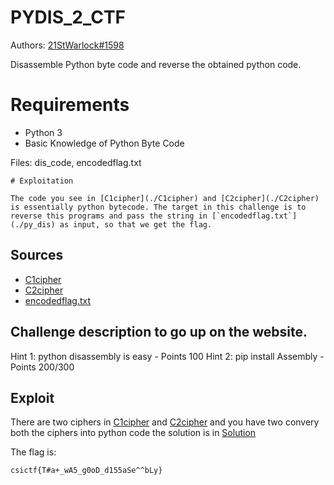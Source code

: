 # PYDIS_2_CTF

Authors: [21StWarlock#1598](21StWarlock#1598)

Disassemble Python byte code and reverse the obtained python code.

# Requirements

- Python 3
- Basic Knowledge of Python Byte Code

Files: dis_code, encodedflag.txt
```
# Exploitation

The code you see in [C1cipher](./C1cipher) and [C2cipher](./C2cipher) is essentially python bytecode. The target in this challenge is to reverse this programs and pass the string in [`encodedflag.txt`](./py_dis) as input, so that we get the flag.

```
## Sources

- [C1cipher](./C1cipher)
- [C2cipher](./C2cipher)
- [encodedflag.txt](./encodedflag.txt)

## Challenge description to go up on the website.

Hint 1: python disassembly is easy  - Points 100
Hint 2: pip install Assembly - Points 200/300

## Exploit

There are two ciphers in [C1cipher](./C1cipher) and [C2cipher](./C2cipher) and you have two convery both the ciphers into python code the solution is in [Solution](https://github.com/csivitu/ctf-challenges/tree/master/miscellaneous/PYDIS_2_CTF/solution.txt)

 The flag is:
```
csictf{T#a+_wA5_g0oD_d155aSe^^bLy}
```
